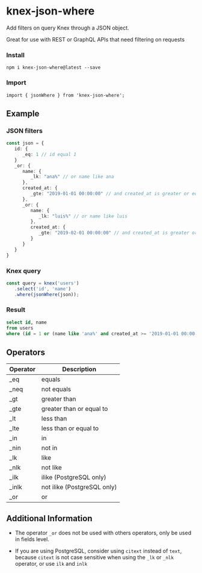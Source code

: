 # knex-json-where

Add filters on query Knex through a JSON object.

Great for use with REST or GraphQL APIs that need filtering on requests

### Install

```
npm i knex-json-where@latest --save
```

### Import

```
import { jsonWhere } from 'knex-json-where';
```

## Example

### JSON filters

```typescript
const json = {
   id: {
      _eq: 1 // id equal 1
   }
   _or: {
      name: {
         _lk: "ana%" // or name like ana
      },
      created_at: {
         _gte: "2019-01-01 00:00:00" // and created_at is greater or equal to 2019-01-01 00:00:00
      },
      _or: {
         name: {
            _lk: "luis%" // or name like luis
         },
         created_at: {
            _gte: "2019-02-01 00:00:00" // and created_at is greater or equal to 2019-02-01 00:00:00
         }
      }
   }
}
```

### Knex query

```typescript
const query = knex('users')
   .select('id', 'name')
   .where(jsonWhere(json));
```

### Result
```sql
select id, name 
from users 
where (id = 1 or (name like 'ana%' and created_at >= '2019-01-01 00:00:00' or (name like 'luis%' and created_at >= '2019-02-01 00:00:00')))
```

## Operators

|Operator|Description|
|--- |--- |
|_eq|equals|
|_neq|not equals|
|_gt|greater than|
|_gte|greater than or equal to|
|_lt|less than|
|_lte|less than or equal to|
|_in|in|
|_nin|not in|
|_lk|like|
|_nlk|not like|
|_ilk|ilike (PostgreSQL only)|
|_inlk|not ilike (PostgreSQL only)|
|_or|or|

## Additional Information

- The operator `_or` does not be used with others operators, only be used in fields level.

- If you are using PostgreSQL, consider using `citext` instead of `text`, because `citext` is not case sensitive when using the `_lk` or `_nlk` operator, or use `ilk` and `inlk`
